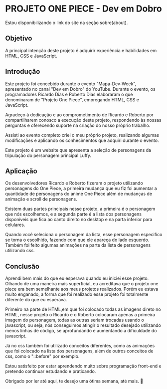 # PROJETO ONE PIECE - Dev em Dobro

Estou disponibilizando o link do site na seção sobre(about).

## Objetivo

A principal intenção deste projeto é adquirir experiência e habilidades em HTML, CSS e JavaScript.

## Introdução

Este projeto foi concebido durante o evento "Mapa-Dev-Week", apresentado no canal "Dev em Dobro" do YouTube. Durante o evento, os programadores Ricardo Dias e Roberto Dias elaboraram o que denominaram de "Projeto One Piece", empregando HTML, CSS e JavaScript.

Agradeço à dedicação e ao comprometimento de Ricardo e Roberto por compartilharem conosco a execução deste projeto, respondendo às nossas perguntas e oferecendo suporte na criação do nosso próprio trabalho.

Assisti ao evento completo criei o meu próprio projeto, realizando algumas modificações e aplicando os conhecimentos que adquiri durante o evento.

Este projeto é um website que apresenta a seleção de personagens da tripulação do personagem principal Luffy.

## Aplicação

Os desenvolvedores Ricardo e Roberto fizeram o projeto utilizando personagens do One Piece, a primeira mudança que eu fiz foi aumentar a quantidade de personagens do anime One Piece além de mudanças de animação e scroll de personagens.

Existem duas partes principais nesse projeto, a primeira é o personagem que nós escolhemos, e a segunda parte é a lista dos personagens disponíveis que fica ao canto direito no desktop e na parta inferior para celulares.

Quando você seleciona o personagem da lista, esse personagem especifíco se torna o escolhido, fazendo com que ele apareça do lado esquerdo. Também foi feito algumas animações na parte da lista de personagens utilizando css.

## Conclusão

Aprendi bem mais do que eu esperava quando eu iniciei esse projeto. Olhando de uma maneira mais superficial, eu acreditava que o projeto one piece era bem semelhante aos meus projetos realizados. Porém eu estava muito enganado, a forma que foi realizado esse projeto foi totalmente diferente do que eu esperava.

Primeiro na parte de HTML,em que foi colocado todas as imagens direto no HTML, nesse projeto o Ricardo e o Roberto colocaram apenas a primeira imagem do personagem, todas as outras seriam trocadas usando o javascript, ou seja, nós conseguimos atingir o resultado desejado utilizando menos linhas de código, se aprofundando e aumentando a dificuldade do javascript.

Já no css também foi utilizado conceitos diferentes, como as animações que foi colocado na lista dos personagens, além de outros conceitos de css, como o "::before" por exemplo.

Estou satisfeito por estar aprendendo muito sobre programação front-end e pretendo continuar estudando e praticando.

Obrigado por ler até aqui, te desejo uma ótima semana, até mais. 👋
